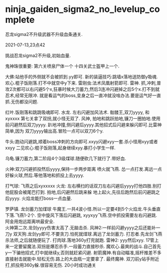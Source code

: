 # ninja_gaiden_sigma2_no_levelup_complete
忍龙sigma2不升级武器不升级血条通关.







2021-07-13,23点42



挑战忍龙sigma2不升级,初始血量.

鬼神珠很重要:
第六关喷泉尸体一个
十四关武士盔甲上一个.


大佛:站他手的外侧就不会被抓到.yy即可.
新的装逼技巧:跳墙x落地送防御y吸魂.
欢心.棍子饭刚落.打不中就空中y下来.
雷刚虫:法术凤凰射箭即可.
雷神. 抓,冲刺,普攻2次都可以右闪避5个x,狂暴时候大刀蓄力,然后3连冲闪避掉之后5个x.打不到就忍术,经常无限冲.
    就是看运气的boss,变身之后一直冲就没啥办法.要是运气好一直抓.无伤都没问题.

红叶.饭刚落和跳跳吸魂即可.
水龙. 左右闪避加风法术.
骷髅王,双刀yyyy, 和 xyxxxx
第七关拿了双拐,就小怪无双了.
风神, 拍地和跳跃拍地,镰刀一圈拍地.使用前闪避然后双刀yyyy. 趴地冲撞,侧闪避后yyyy.其他招式后闪避来躲闪即可.比雷神简单,因为
      双刀yyyy输出高.冒险一点可以双刀6个y.




牛头:跑动闪避跳,顺着boss冲刺的方向即可.xxyy闪避xyy一套.杀小怪用xyy或者xxyy
二见欢心:棍子饭刚落,起身继续xyy.暴打小学生一样.

乌龟.镰刀蓄力,第二阶段4个3级煤球.随便砍几下就行了.带好血.

火神:双刀闪避抓投然后yyyy,保持一步两步距离 喷火就飞燕.
     怂一点打发.离远一点好躲火球,然后.等他落地和抓投上去yyyy.

打气球: 飞燕之后xyxxxxx
火龙:  左右横扫的话双刀左右闪避后yyyy打他四肢.别打他屁股会被尾巴打到.
       拍地,后闪避然后跳来躲
	   地上起火,先往后跑然后前闪避跳之后yyyy.
	   火焰龙能打boss一点血量.

罗萨镇. 龙剑蓄力加煤球
牛魔王.一共4波小怪.所以一定要4到5个火焰龙.牛头垂直下落.飞燕1-2个.
       空中旋风下落后闪避跳, xyyxyy飞燕.空中抓投需要左右闪避跳.
阿金用炮远距离哄最安全.	 
火神第二次.龙剑yyyy伤害太高了.无脑击杀.
风神2:一样前闪避yyyy之后还能补一刀y
双天狗.龙剑yy即可.不要贪刀.怕死就煤球.离远了龙剑蓄力.
打忍者.先龙剑飞燕杀法师,之后就随便玩了.
打肉球.落地360y打完就跑.
雷神2: yyy然后xyy.
17管上来一定要留魔法.双拐是爆忍杀手.一段蓄力直接秒杀.
魔欢心.最爽的战斗.自己首先y一下骗他招式,打中就继续y,否则就赶紧闪避.
射箭魔神.有自动瞄准,摇杆推差不多直接射击就能中.轻松无伤.路上的大血瓶一定要拿了.
最终魔神. 双刀前y站手附近打,抓投用360y躲.很容易无伤.
20小时成功通关

